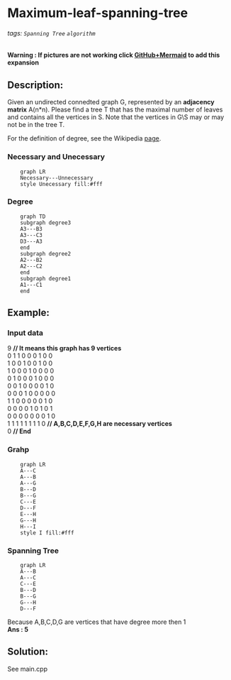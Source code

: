 # Maximum-leaf-spanning-tree

###### tags: `Spanning Tree` `algorithm`

**Warning : If pictures are not working click [GitHub+Mermaid](https://chrome.google.com/webstore/detail/github-%20-mermaid/goiiopgdnkogdbjmncgedmgpoajilohe) to add this expansion**

## Description:

Given an undirected connedted graph G, represented by an **adjacency matrix** A(n*n). Please find a tree T that has the maximal number of leaves and contains all the vertices in S. Note that the vertices in G\S may or may not be in the tree T.
  
For the definition of degree, see the Wikipedia [page](https://en.wikipedia.org/wiki/Degree_(graph_theory)).

### Necessary and Unecessary
```mermaid
    graph LR
    Necessary---Unnecessary
    style Unecessary fill:#fff
```
### Degree
```mermaid
    graph TD
    subgraph degree3
    A3---B3
    A3---C3
    D3---A3
    end
    subgraph degree2
    A2---B2
    A2---C2
    end
    subgraph degree1
    A1---C1
    end
```
## Example:
### Input data  
9 **// It means this graph has 9 vertices**  
0 1 1 0 0 0 1 0 0  
1 0 0 1 0 0 1 0 0  
1 0 0 0 1 0 0 0 0  
0 1 0 0 0 1 0 0 0  
0 0 1 0 0 0 0 1 0  
0 0 0 1 0 0 0 0 0  
1 1 0 0 0 0 0 1 0  
0 0 0 0 1 0 1 0 1  
0 0 0 0 0 0 0 1 0  
1 1 1 1 1 1 1 1 0 **// A,B,C,D,E,F,G,H are necessary vertices**  
0 **// End**

### Grahp
```mermaid
    graph LR
    A---C
    A---B
    A---G
    B---D
    B---G
    C---E
    D---F
    E---H
    G---H
    H---I
    style I fill:#fff
```
### Spanning Tree
```mermaid
    graph LR
    A---B
    A---C
    C---E
    B---D
    B---G
    G---H
    D---F
```
Because A,B,C,D,G are vertices that have degree more then 1  
**Ans : 5**
## Solution:
See main.cpp
